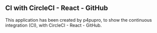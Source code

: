 
## CI with CircleCI - React - GitHub

This application has been created by p4pupro, to show the continuous integration (CI), with CircleCI - React - GitHub.



